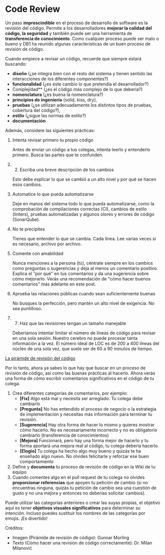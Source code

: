 # Code Review
Un paso **imprescindible** en el proceso de desarrollo de software es la revisión del código. Permite a los desarrolladores **mejorar la calidad del código, la seguridad** y también puede ser una herramienta de **transferencia de conocimiento**. Como cualquier proceso puede ser malo o bueno y DB1 ha reunido algunas características de un buen proceso de revisión de código.

Cuando empiece a revisar un código, recuerde que siempre estará buscando:

- **diseño** (¿se integra bien con el resto del sistema y tienen sentido las interacciones de los diferentes componentes?)
- **funcionalidad** (¿es este cambio lo que pretendía el desarrollador?)
- Complejidad\*\* (¿es el código más complejo de lo que debería?)
- **nomenclatura** (¿es buena la nomenclatura?)
- **principios de ingeniería** (solid, kiss, dry),
- **pruebas** (¿se utilizan adecuadamente los distintos tipos de pruebas, cobertura del código?),
- **estilo** (¿sigue las normas de estilo?)
- **documentación**

Además, considere las siguientes prácticas:

1. Intenta revisar primero tu propio código

   Antes de enviar un código a tus colegas, intenta leerlo y entenderlo primero. Busca las partes que te confunden.

2. 2. Escriba una breve descripción de los cambios

   Esto debe explicar lo que se cambió a un alto nivel y por qué se hacen esos cambios.

3. Automatice lo que pueda automatizarse

   Deje en manos del sistema todo lo que pueda automatizarse, como la comprobación de compilaciones correctas (CI), cambios de estilo (linters), pruebas automatizadas y algunos olores y errores de código (SonarQube).

4. No te precipites

   Tienes que entender lo que se cambia. Cada línea. Lee varias veces si es necesario, archivo por archivo.

5. Comente con amabilidad

   Nunca menciones a la persona (tú), céntrate siempre en los cambios como preguntas o sugerencias y deja al menos un comentario positivo. Explica el "por qué" en tus comentarios y da una sugerencia sobre cómo mejorarlo. Verás una recomendación de "cómo hacer buenos comentarios" más adelante en este post.

6. Aprueba las relaciones públicas cuando sean suficientemente buenas

   No busques la perfección, pero mantén un alto nivel de exigencia. No sea puntilloso.

7. 7. Haz que las revisiones tengan un tamaño manejable

   Deberíamos intentar limitar el número de líneas de código para revisar en una sola sesión. Nuestro cerebro no puede procesar tanta información a la vez. El número ideal de LOC es de 200 a 400 líneas del núcleo de una sola vez, que suele ser de 60 a 90 minutos de tiempo.

[La pirámide de revisión del código](../../../../public/img/docs/the-code-review-pyramid.jpeg)

Por lo tanto, ahora ya sabes lo que hay que buscar en un proceso de revisión de código, así como las buenas prácticas al hacerlo. Ahora verás una forma de cómo escribir comentarios significativos en el código de tu colega.

1. Crea diferentes categorías de comentarios, por ejemplo:
   - **[Fix]** Algo está mal y necesita ser arreglado. Tu colega debe cambiarlo
   - **[Pregunta]** No has entendido el proceso de negocio o la estrategia de implementación y necesitas más información para terminar tu revisión.
   - **[Sugerencia]** Hay otra forma de hacer lo mismo y quieres mostrar cómo hacerlo. No es necesariamente incorrecto y no es obligatorio cambiarlo (transferencia de conocimientos)
   - **[Mejora]** Funcionará, pero hay una forma mejor de hacerlo y tu forma aportará una mejora real al código, tu colega debería hacerlo.
   - **[Elogio]** Tu colega ha hecho algo muy bueno y quizás te ha enseñado algo nuevo. No olvides felicitarle y reforzar ese buen comportamiento
2. Define y **documenta** tu proceso de revisión de código en la Wiki de tu equipo
3. Cuando comentes algo en el pull request de tu colega no olvides **proporcionar referencias** que apoyen tu petición de cambio (si no encuentras ninguna, quizás tu petición de cambio sea una cuestión de gusto y no una mejora y entonces no deberías solicitar cambios).

Puede utilizar las categorías anteriores o crear las suyas propias, el objetivo aquí es tener **objetivos visuales significativos** para determinar su intención. Incluso puedes sustituir los nombres de las categorías por emojis. ¡Es divertido!

Créditos:

- Imagen (Pirámide de revisión de código): Gunnar Morling
- Texto (Cómo hacer una revisión de código correctamente): Dr. Milan Milanović
